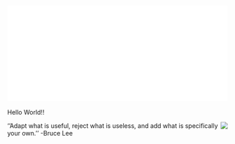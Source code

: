 <img src="https://github.com/kkbbmrl/kkbbmrl/blob/main/hadilism.svg" alt="Hey I'm Bachir zekhnine "/>
<p align="left">Hello World!!</p>

<img align="right" height="200" src="https://upload.wikimedia.org/wikipedia/commons/thumb/c/ca/Bruce_Lee_1973.jpg/250px-Bruce_Lee_1973.jpg"  />


<p align="left">‘’Adapt what is useful, reject what is useless, and add what is specifically your own.’’ -Bruce Lee</p>


